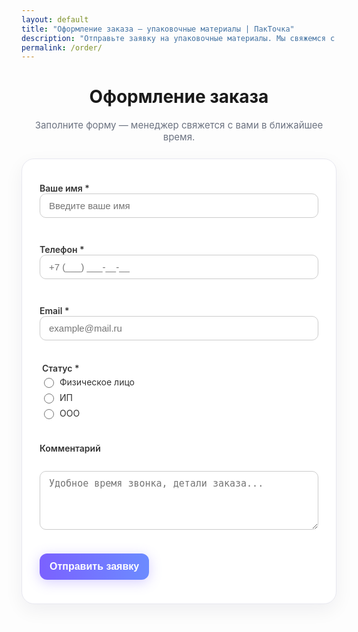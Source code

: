 ```yaml
---
layout: default
title: "Оформление заказа — упаковочные материалы | ПакТочка"
description: "Отправьте заявку на упаковочные материалы. Мы свяжемся с вами, уточним детали и выставим счёт."
permalink: /order/
---
```


<div class="order-header">
  <h1>Оформление заказа</h1>
  <p class="lead-muted">Заполните форму — менеджер свяжется с вами в ближайшее время.</p>
</div>

<form action="https://formcarry.com/s/N7tSL3Gk8ZW" method="POST" class="formcarry-form" novalidate>
  <!-- Редирект после успешной отправки -->
  <input type="hidden" name="_redirect" value="https://packtochka.ru/spasibo/">

  <label>Ваше имя *</label>
  <input type="text" name="name" placeholder="Введите ваше имя" required>

  <label>Телефон *</label>
  <input
    type="tel"
    id="phone"
    name="phone"
    placeholder="+7 (___) ___-__-__"
    inputmode="tel"
    autocomplete="tel"
    pattern="\+7 \(\d{3}\) \d{3}-\d{2}-\d{2}"
    required>

  <label>Email *</label>
  <input type="email" name="email" placeholder="example@mail.ru" required>

  <fieldset class="status-group">
    <legend>Статус *</legend>
    <label><input type="radio" name="status" value="Физическое лицо" required> Физическое лицо</label>
    <label><input type="radio" name="status" value="ИП"> ИП</label>
    <label><input type="radio" name="status" value="ООО"> ООО</label>
  </fieldset>

  <label>Комментарий</label>
  <textarea name="comment" rows="4" placeholder="Удобное время звонка, детали заказа..."></textarea>

  <button type="submit">Отправить заявку</button>
</form>

<!-- Маска телефона: vanilla Inputmask + JS-фолбэк -->
<script src="https://cdnjs.cloudflare.com/ajax/libs/inputmask/5.0.8/inputmask.min.js"></script>
<script>
  (function () {
    var phoneInput = document.getElementById('phone');
    if (!phoneInput) return;

    // Основная маска (Inputmask без jQuery)
    if (window.Inputmask) {
      new Inputmask("+7 (999) 999-99-99").mask(phoneInput);
    }

    // Фолбэк, если CDN не загрузился
    phoneInput.addEventListener('input', function () {
      if (window.Inputmask) return; // маска уже есть
      var v = this.value.replace(/\D/g, '');

      // Нормализуем под +7
      if (v.startsWith('8')) v = '7' + v.slice(1);
      if (!v.startsWith('7')) v = '7' + v;
      v = v.slice(0, 11);

      var out = '+7';
      if (v.length > 1) out += ' (' + v.slice(1, 4);
      if (v.length >= 4) out += ') ' + v.slice(4, 7);
      if (v.length >= 7) out += '-' + v.slice(7, 9);
      if (v.length >= 9) out += '-' + v.slice(9, 11);
      this.value = out;
    });

    // Валидация по паттерну (подсветка)
    document.querySelector('.formcarry-form').addEventListener('submit', function (e) {
      if (!phoneInput.checkValidity()) {
        phoneInput.reportValidity();
        e.preventDefault();
      }
    });
  })();
</script>

<style>
  .order-header {
    text-align: center;
    margin: 10px 0 25px;
  }
  .lead-muted {
    color: #6b7280;
    font-size: 15px;
  }

  .formcarry-form {
    max-width: 540px;
    margin: 0 auto 60px;
    padding: 24px 28px;
    background: #fff;
    border: 1px solid #e8e8f0;
    border-radius: 20px;
    box-shadow: 0 10px 30px rgba(20, 20, 43, 0.06);
    display: flex;
    flex-direction: column;
    gap: 14px;
  }

  .formcarry-form label {
    font-weight: 600;
    font-size: 14px;
    color: #333;
  }

  .formcarry-form input,
  .formcarry-form textarea {
    padding: 10px 14px;
    border: 1px solid #ccc;
    border-radius: 10px;
    font-size: 15px;
    outline: none;
    transition: border-color 0.2s, box-shadow 0.2s;
    width: 100%;
    box-sizing: border-box;
  }

  .formcarry-form input:focus,
  .formcarry-form textarea:focus {
    border-color: #7B61FF;
    box-shadow: 0 0 0 2px rgba(123,97,255,0.15);
  }

  /* Блок статуса */
  .status-group {
    border: none;
    margin-top: 8px;
    margin-bottom: 10px;
    display: flex;
    flex-direction: column;
    gap: 6px;
    padding: 0;
  }
  .status-group legend {
    font-weight: 600;
    margin-bottom: 4px;
    color: #333;
    font-size: 14px;
  }
  .status-group label {
    font-weight: 400;
    font-size: 14px;
    color: #333;
    display: flex;
    align-items: center;
    gap: 6px;
  }
  .status-group input[type="radio"] {
    accent-color: #7B61FF;
    width: 16px; height: 16px;
  }

  /* Кнопка отправки */
  .formcarry-form button {
    margin-top: 10px;
    padding: 12px 16px;
    font-size: 16px;
    font-weight: 600;
    color: #fff;
    border: none;
    border-radius: 12px;
    cursor: pointer;
    background: linear-gradient(90deg, #7B61FF 0%, #6C8BFF 100%);
    box-shadow: 0 4px 20px rgba(123,97,255,0.3);
    transition: opacity 0.2s;
  }
  .formcarry-form button:hover { opacity: 0.9; }

  @media (max-width: 640px) {
    .formcarry-form { margin: 0 10px 40px; padding: 20px; }
  }
</style>
